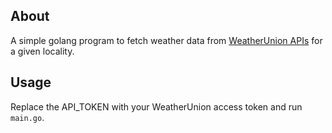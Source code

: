 ## About
A simple golang program to fetch weather data from [WeatherUnion APIs](https://www.weatherunion.com/) for a given locality.

## Usage
Replace the API_TOKEN with your WeatherUnion access token and run `main.go`.